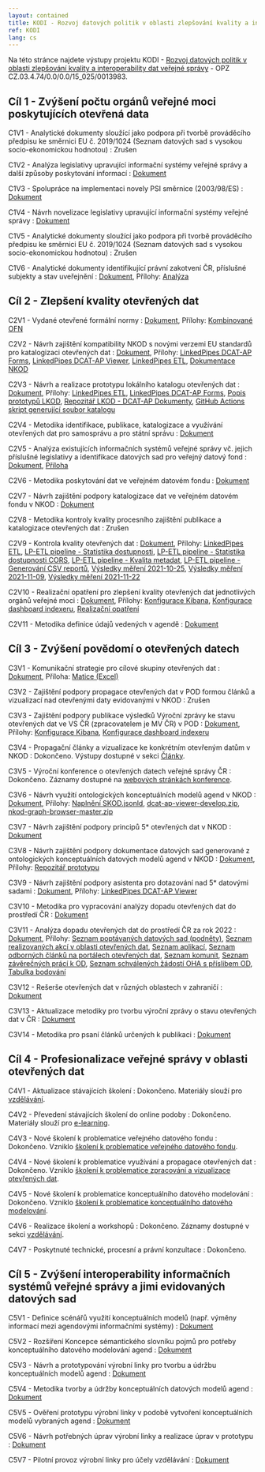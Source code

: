 ```yaml
---
layout: contained
title: KODI - Rozvoj datových politik v oblasti zlepšování kvality a interoperability dat veřejné správy
ref: KODI
lang: cs
---
```


Na této stránce najdete výstupy projektu KODI - [Rozvoj datových politik v oblasti zlepšování kvality a interoperability dat veřejné správy](https://www.esfcr.cz/projekty-opz/-/asset_publisher/ODuZumtPTtTa/content/rozvoj-datovych-politik-v-oblasti-zlepsovani-kvality-a-interoperability-dat-verejne-spravy) - OPZ CZ.03.4.74/0.0/0.0/15_025/0013983.

## Cíl 1 - Zvýšení počtu orgánů veřejné moci poskytujících otevřená data
C1V1 - Analytické dokumenty sloužící jako podpora při tvorbě prováděcího předpisu ke směrnici EU č. 2019/1024 (Seznam datových sad s vysokou socio-ekonomickou hodnotou)
: Zrušen

C1V2 - Analýza legislativy upravující informační systémy veřejné správy a další způsoby poskytování informací
: [Dokument](výstupy/C1V2.pdf)

C1V3 - Spolupráce na implementaci novely PSI směrnice (2003/98/ES)
: [Dokument](výstupy/C1V3.pdf)

C1V4 - Návrh novelizace legislativy upravující informační systémy veřejné správy
: [Dokument](výstupy/C1V4.pdf)

C1V5 - Analytické dokumenty sloužící jako podpora při tvorbě prováděcího předpisu ke směrnici EU č. 2019/1024 (Seznam datových sad s vysokou socio-ekonomickou hodnotou)
: Zrušen

C1V6 - Analytické dokumenty identifikující právní zakotvení ČR, příslušné subjekty a stav uveřejnění
: [Dokument](výstupy/C1V6.pdf), Přílohy: [Analýza](výstupy/C1V6/anal%C3%BDza.xlsx)

## Cíl 2 - Zlepšení kvality otevřených dat
C2V1 - Vydané otevřené formální normy
: [Dokument](výstupy/C2V1.pdf), Přílohy: [Kombinované OFN](výstupy/C2V1/ofn-kombinované.pdf)

C2V2 - Návrh zajištění kompatibility NKOD s novými verzemi EU standardů pro katalogizaci otevřených dat
: [Dokument](výstupy/C2V2.pdf), Přílohy: [LinkedPipes DCAT-AP Forms](výstupy/C2V2/dcat-ap-forms-develop.zip), [LinkedPipes DCAT-AP Viewer](výstupy/C2V2/dcat-ap-viewer-develop.zip), [LinkedPipes ETL](výstupy/C2V2/etl-develop.zip), [Dokumentace NKOD](výstupy/C2V2/nkod-master.zip)

C2V3 - Návrh a realizace prototypu lokálního katalogu otevřených dat
: [Dokument](výstupy/C2V3.pdf), Přílohy: [LinkedPipes ETL](výstupy/C2V3/etl-develop.zip), [LinkedPipes DCAT-AP Forms](výstupy/C2V3/dcat-ap-forms-develop.zip), [Popis prototypů LKOD](výstupy/C2V3/lkod-master.zip), [Repozitář LKOD - DCAT-AP Dokumenty](výstupy/C2V3/lkod-min-main.zip), [GitHub Actions skript generující soubor katalogu](výstupy/C2V3/lkod-github-actions-master.zip)

C2V4 - Metodika identifikace, publikace, katalogizace a využívání otevřených dat pro samosprávu a pro státní správu
: [Dokument](výstupy/C2V4.pdf)

C2V5 - Analýza existujících informačních systémů veřejné správy vč. jejich příslušné legislativy a identifikace datových sad pro veřejný datový fond
: [Dokument](výstupy/C2V5.pdf), [Příloha](výstupy/C2V5/příloha.xlsx)

C2V6 - Metodika poskytování dat ve veřejném datovém fondu
: [Dokument](výstupy/C2V6.pdf)

C2V7 - Návrh zajištění podpory katalogizace dat ve veřejném datovém fondu v NKOD
: [Dokument](výstupy/C2V7.pdf)

C2V8 - Metodika kontroly kvality procesního zajištění publikace a katalogizace otevřených dat
: Zrušen

C2V9 - Kontrola kvality otevřených dat
: [Dokument](výstupy/C2V9.pdf), Přílohy: [LinkedPipes ETL](výstupy/C2V9/etl-develop.zip), [LP-ETL pipeline - Statistika dostupnosti](výstupy/C2V9/09%20Statistika%20dostupnosti%20distribuc%C3%AD%2C%20sch%C3%A9mat%2C%20podm%C3%ADnek%20u%C5%BEit%C3%AD%20a%20dokumentace%20-%20HEAD.jsonld), [LP-ETL pipeline - Statistika dostupnosti CORS](výstupy/C2V9/10%20Statistika%20dostupnosti%20distribuc%C3%AD%2C%20sch%C3%A9mat%2C%20podm%C3%ADnek%20u%C5%BEit%C3%AD%20a%20dokumentace%20-%20CORS.jsonld), [LP-ETL pipeline - Kvalita metadat](výstupy/C2V9/11%20Kvalita%20metadatov%C3%BDch%20z%C3%A1znam%C5%AF%20v%20NKOD%20DQV.jsonld), [LP-ETL pipeline - Generování CSV reportů](výstupy/C2V9/13%20Generov%C3%A1n%C3%AD%20report%C5%AF%20v%20CSV.jsonld), [Výsledky měření 2021-10-25](výstupy/C2V9/2021-10-25.zip), [Výsledky měření 2021-11-09](výstupy/C2V9/2021-11-09.zip), [Výsledky měření 2021-11-22](výstupy/C2V9/2021-11-22.zip)

C2V10 - Realizační opatření pro zlepšení kvality otevřených dat jednotlivých orgánů veřejné moci
: [Dokument](výstupy/C2V10.pdf), Přílohy: [Konfigurace Kibana](výstupy/C2V10/export.ndjson), [Konfigurace dashboard indexeru](výstupy/C2V10/indexer-configs.conf), [Realizační opatření](výstupy/C2V10/realiza%C4%8Dn%C3%AD-opat%C5%99en%C3%AD.zip)

C2V11 - Metodika definice údajů vedených v agendě
: [Dokument](výstupy/C2V11.pdf)

## Cíl 3 - Zvýšení povědomí o otevřených datech
C3V1 - Komunikační strategie pro cílové skupiny otevřených dat
: [Dokument](výstupy/C3V1.pdf), Příloha: [Matice (Excel)](výstupy/C3V1/matice.xlsx)

C3V2 - Zajištění podpory propagace otevřených dat v POD formou článků a vizualizací nad otevřenými daty evidovanými v NKOD
: Zrušen

C3V3 - Zajištění podpory publikace výsledků Výroční zprávy ke stavu otevřených dat ve VS ČR (zpracovatelem je MV ČR) v POD
: [Dokument](výstupy/C3V3.pdf), Přílohy: [Konfigurace Kibana](výstupy/C3V3/export.ndjson), [Konfigurace dashboard indexeru](výstupy/C3V3/indexer-configs.conf)

C3V4 - Propagační články a vizualizace ke konkrétním otevřeným datům v NKOD
: Dokončeno. Výstupy dostupné v sekci [Články](/články).

C3V5 - Výroční konference o otevřených datech veřejné správy ČR
: Dokončeno. Záznamy dostupné na [webových stránkách konference]. 

C3V6 - Návrh využití ontologických konceptuálních modelů agend v NKOD
: [Dokument](výstupy/C3V6.pdf), Přílohy: [Naplnění SKOD.jsonld](v%C3%BDstupy/C3V6/Napln%C4%9Bn%C3%AD%20SKOD.jsonld), [dcat-ap-viewer-develop.zip](v%C3%BDstupy/C3V6/dcat-ap-viewer-develop.zip), [nkod-graph-browser-master.zip](v%C3%BDstupy/C3V6/nkod-graph-browser-master.zip)

C3V7 - Návrh zajištění podpory principů 5* otevřených dat v NKOD
: [Dokument](výstupy/C3V7.pdf)

C3V8 - Návrh zajištění podpory dokumentace datových sad generované z ontologických konceptuálních datových modelů agend v NKOD
: [Dokument](výstupy/C3V8.pdf), Přílohy: [Repozitář prototypu](výstupy/C3V8/model-driven-data-main.zip)

C3V9 - Návrh zajištění podpory asistenta pro dotazování nad 5* datovými sadami
: [Dokument](výstupy/C3V9.pdf), Přílohy: [LinkedPipes DCAT-AP Viewer](výstupy/C3V9/dcat-ap-viewer-develop.zip)

C3V10 - Metodika pro vypracování analýzy dopadu otevřených dat do prostředí ČR
: [Dokument](výstupy/C3V10.pdf)

C3V11 - Analýza dopadu otevřených dat do prostředí ČR za rok 2022
: [Dokument](výstupy/C3V11.pdf), Přílohy: [Seznam poptávaných datových sad (podněty)](výstupy/C3V11/Příloha_1_Seznam%20popt%C3%A1van%C3%BDch%20datov%C3%BDch%20sad%20(podn%C4%9Bty).xlsx), [Seznam realizovaných akcí v oblasti otevřených dat](výstupy/C3V11/Příloha_2_Seznam%20realizovan%C3%BDch%20akc%C3%AD%20v%20oblasti%20otev%C5%99en%C3%BDch%20dat.xlsx), [Seznam aplikací](výstupy/C3V11/Příloha_3_Seznam%20aplikac%C3%AD.xlsx), [Seznam odborných článků na portálech otevřených dat](výstupy/C3V11/Příloha_4_Seznam%20odborn%C3%BDch%20%C4%8Dl%C3%A1nk%C5%AF%20na%20port%C3%A1lech%20otev%C5%99en%C3%BDch%20dat.xlsx), [Seznam komunit](výstupy/C3V11/Příloha_5_Seznam%20komunit.xlsx), [Seznam závěrečných prácí k OD](výstupy/C3V11/Příloha_6_Seznam%20z%C3%A1v%C4%9Bre%C4%8Dn%C3%BDch%20pr%C3%A1c%C3%AD%20k%20OD.xlsx), [Seznam schválených žádostí OHA s příslibem OD](výstupy/C3V11/Příloha_7_Seznam%20schv%C3%A1len%C3%BDch%20%C5%BE%C3%A1dost%C3%AD%20OHA%20s%20p%C5%99%C3%ADslibem%20OD.xlsx), [Tabulka bodování](výstupy/C3V11/Příloha_8_Tabulka%20bodov%C3%A1n%C3%AD.xlsx)

C3V12 - Rešerše otevřených dat v různých oblastech v zahraničí
: [Dokument](výstupy/C3V12.pdf)

C3V13 - Aktualizace metodiky pro tvorbu výroční zprávy o stavu otevřených dat v ČR
: [Dokument](výstupy/C3V13.pdf)

C3V14 - Metodika pro psaní článků určených k publikaci
: [Dokument](výstupy/C3V14.pdf)

## Cíl 4 - Profesionalizace veřejné správy v oblasti otevřených dat
C4V1 - Aktualizace stávajících školení
: Dokončeno. Materiály slouží pro [vzdělávání](/vzdělávání).

C4V2 - Převedení stávajících školení do online podoby
: Dokončeno. Materiály slouží pro [e-learning](/vzdělávání/e-learning/).

C4V3 - Nové školení k problematice veřejného datového fondu
: Dokončeno. Vzniklo [školení k problematice veřejného datového fondu](/vzdělávání/e-learning/veřejný-datový-fond-VDF-v-architektuře-veřejné-správy/).

C4V4 - Nové školení k problematice využívání a propagace otevřených dat
: Dokončeno. Vzniklo [školení k problematice zpracování a vizualizace otevřených dat](/vzdělávání/e-learning/zpracování-a-vizualizace-otevřených-dat/). 

C4V5 - Nové školení k problematice konceptuálního datového modelování
: Dokončeno. Vzniklo [školení k problematice konceptuálního datového modelování](/vzdělávání/on-line/#modelování-významu-dat-ve-veřejné-správě).

C4V6 - Realizace školení a workshopů
: Dokončeno. Záznamy dostupné v sekci [vzdělávání](/vzdělávání).

C4V7 - Poskytnuté technické, procesní a právní konzultace
: Dokončeno.

## Cíl 5 - Zvýšení interoperability informačních systémů veřejné správy a jimi evidovaných datových sad
C5V1 - Definice scénářů využití konceptuálních modelů (např. výměny informací mezi agendovými informačními systémy)
: [Dokument](výstupy/C5V1.pdf)

C5V2 - Rozšíření Koncepce sémantického slovníku pojmů pro potřeby konceptuálního datového modelování agend
: [Dokument](výstupy/C5V2.pdf)

C5V3 - Návrh a prototypování výrobní linky pro tvorbu a údržbu konceptuálních modelů agend
: [Dokument](výstupy/C5V3.pdf)

C5V4 - Metodika tvorby a údržby konceptuálních datových modelů agend
: [Dokument](výstupy/C5V4.pdf)

C5V5 - Ověření prototypu výrobní linky v podobě vytvoření konceptuálních modelů vybraných agend
: [Dokument](výstupy/C5V5.pdf)

C5V6 - Návrh potřebných úprav výrobní linky a realizace úprav v prototypu
: [Dokument](výstupy/C5V6.pdf)

C5V7 - Pilotní provoz výrobní linky pro účely vzdělávání
: [Dokument](výstupy/C5V7.pdf)


[webových stránkách konference]: https://opendata.gov.cz/edu:konference:start "Výroční konference k otevřeným datům"
